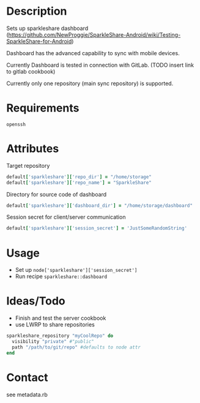 # Description

Sets up sparkleshare dashboard (https://github.com/NewProggie/SparkleShare-Android/wiki/Testing-SparkleShare-for-Android)

Dashboard has the advanced capability to sync with mobile devices.

Currently Dashboard is tested in connection with GitLab. (TODO insert link to gitlab cookbook)

Currently only one repository (main sync repository) is supported.

# Requirements
```
openssh
```

# Attributes
Target repository
```ruby
default['sparkleshare']['repo_dir'] = "/home/storage"
default['sparkleshare']['repo_name'] = "SparkleShare"
```
Directory for source code of dashboard
```ruby
default['sparkleshare']['dashboard_dir'] = "/home/storage/dashboard"
```
Session secret for client/server communication
```ruby
default['sparkleshare']['session_secret'] = 'JustSomeRandomString'
```

# Usage
- Set up ```node['sparkleshare']['session_secret']```
- Run recipe ```sparkleshare::dashboard```

# Ideas/Todo
- Finish and test the server cookbook
- use LWRP to share repositories 

```ruby
sparkleshare_repository "myCoolRepo" do
  visibility "private" #"public"
  path "/path/to/git/repo" #defaults to node attr
end
```

# Contact
see metadata.rb

